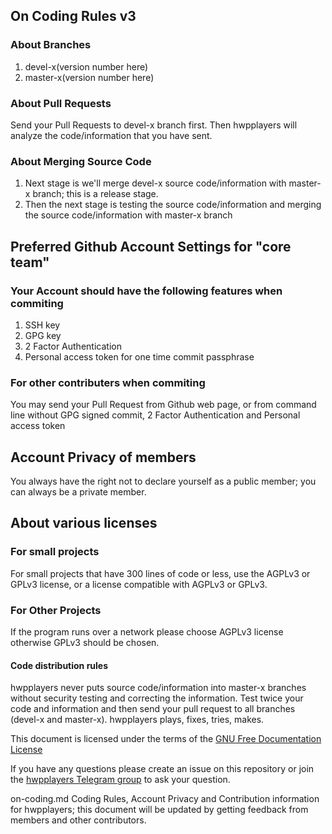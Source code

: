 ## On Coding Rules v3

### About Branches

1. devel-x(version number here)
2. master-x(version number here)


### About Pull Requests

Send your Pull Requests to devel-x branch first. Then hwpplayers will analyze the code/information that you have sent.

### About Merging Source Code

1. Next stage is we'll merge devel-x source code/information with master-x branch; this is a release stage.
2. Then the next stage is testing the source code/information and merging the source code/information with master-x branch

## Preferred Github Account Settings for "core team"

### Your Account should have the following features when commiting

1. SSH key
2. GPG key
3. 2 Factor Authentication
4. Personal access token for one time commit passphrase

### For other contributers when commiting

You may send your Pull Request from Github web page, or from command line without GPG signed commit, 2 Factor Authentication and Personal access token 

## Account Privacy of members

You always have the right not to declare yourself as a public member; you can always be a private member.

## About various licenses

### For small projects

For small projects that have 300 lines of code or less, use the AGPLv3 or GPLv3 license, or a license compatible with AGPLv3 or GPLv3.

### For Other Projects

If the program runs over a network please choose AGPLv3 license otherwise GPLv3 should be chosen.

#### Code distribution rules

hwpplayers never puts source code/information into master-x branches without security testing and correcting the information. Test twice your code and information and then send your pull request to all branches (devel-x and master-x). hwpplayers plays, fixes, tries, makes.

This document is licensed under the terms of the [GNU Free Documentation License](https://www.gnu.org/licenses/fdl-1.3.en.html)

If you have any questions please create an issue on this repository or join the [hwpplayers Telegram group](https://t.me/hwpplayers) to ask your question.

on-coding.md Coding Rules, Account Privacy and Contribution information for hwpplayers; this document will be updated by getting feedback from members and other contributors.


